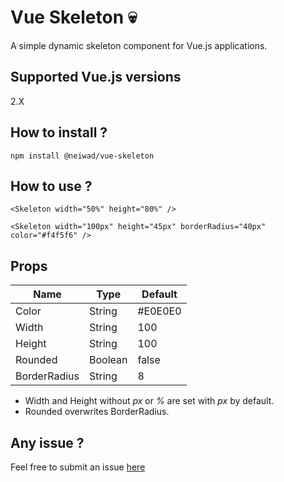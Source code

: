# Vue Skeleton 💀

A simple dynamic skeleton component for Vue.js applications.

## Supported Vue.js versions

2.X

## How to install ?

```
npm install @neiwad/vue-skeleton
```

## How to use ?

```
<Skeleton width="50%" height="80%" />
```

```
<Skeleton width="100px" height="45px" borderRadius="40px" color="#f4f5f6" />
```

## Props

| Name         | Type    | Default |
| ------------ | ------- | ------- |
| Color        | String  | #E0E0E0 |
| Width        | String  | 100     |
| Height       | String  | 100     |
| Rounded      | Boolean | false   |
| BorderRadius | String  | 8       |

- Width and Height without _px_ or _%_ are set with _px_ by default.
- Rounded overwrites BorderRadius.

## Any issue ?

Feel free to submit an issue [here](https://github.com/NEIWAD/vue-skeleton/issues/new)
